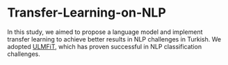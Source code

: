 # Transfer-Learning-on-NLP
In this study, we aimed to propose a language model and implement transfer learning to achieve better results in NLP challenges in Turkish. We  adopted [ULMFiT](https://arxiv.org/abs/1801.06146), which has proven successful in NLP classification challenges. 
